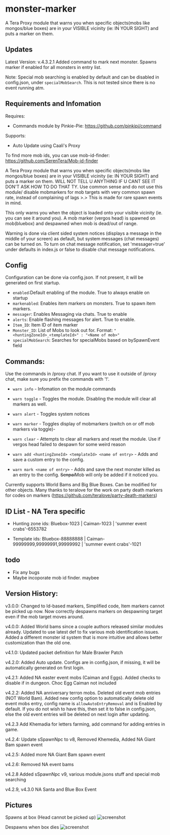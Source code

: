 # monster-marker
A Tera Proxy module that warns you when specific objects(mobs like mongos/blue boxes) are in your VISIBLE vicinity (ie: IN YOUR SIGHT) and puts a marker on them.
## Updates
Latest Version: v.4.3.2.1 Added command to mark next monster. Spawns marker if enabled for all monsters in entry list.

Note: Special mob searching is enabled by default and can be disabled in config.json, under `specialMobSearch`. This is not tested since there is no event running atm. 

## Requirements and Infomation
Requires: 
- Commands module by Pinkie-Pie: https://github.com/pinkipi/command

Supports:
- Auto Update using Caali's Proxy

To find more mob ids, you can use mob-id-finder: https://github.com/SerenTera/Mob-id-finder

A Tera Proxy module that warns you when specific objects(mobs like mongos/blue boxes) are in your VISIBLE vicinity (ie: IN YOUR SIGHT) and puts a marker on them. WILL NOT TELL U ANYTHING IF U CANT SEE IT DON'T ASK HOW TO DO THAT TY. Use common sense and do not use this module/ disable mobmarkers for mob targets with very common spawn rate, instead of complaining of lags >.> This is made for rare spawn events in mind.

This only warns you when the object is loaded onto your visible vicinity (ie. you can see it around you). A mob marker (vergos head) is spawned on mob(bluebox) and despawned when mob is dead/out of range. 

Warning is done via client sided system notices (displays a message in the middle of your screen) as default, but system messages (chat messages) can be turned on. To turn on chat message notification, set 'messager=true' under defaults in index.js or false to disable chat message notifications.

## Config
Configuration can be done via config.json. If not present, it will be generated on first startup.

- `enabled`:Default enabling of the module. True to always enable on startup
- `markenabled`: Enables item markers on monsters. True to spawn item markers.
- `messager`: Enables Messaging via chats. True to enable
- `alerts`: Enable flashing messages for alert. True to enable.
- `Item_ID`: Item ID of item marker
- `Monster_ID`: List of Mobs to look out for. Format: `"<huntingZoneId>_<templateId>" : "<Name of mob>"`
- `specialMobSearch`: Searches for specialMobs based on bySpawnEvent field

## Commands:
Use the commands in /proxy chat. If you want to use it outside of /proxy chat, make sure you prefix the commands with '!'.
- `warn info` - Infomation on the module commands

- `warn toggle` - Toggles the module. Disabling the module will clear all markers as well.

- `warn alert` - Toggles system notices

- `warn marker` - Toggles display of mobmarkers (switch on or off mob markers via toggle)-

- `warn clear` - Attempts to clear all markers and reset the module. Use if vergos head failed to despawn for some weird reason

- `warn add <huntingZoneId> <templateId> <name of entry>` - Adds and save a custom entry to the config.

- `warn mark <name of entry>` - Adds and save the next monster killed as an entry to the config. ~~Senpai~~Mob will only be added if it noticed you.

Currently supports World Bams and Big Blue Boxes. Can be modified for other objects.
Many thanks to teralove for the work on party death markers for codes on markers (https://github.com/teralove/party-death-markers)

## ID List - NA Tera specific
- Hunting zone ids:
Bluebox-1023 | Caiman-1023 | 'summer event crabs'-6553782

- Template ids:
Bluebox-88888888 | Caiman-99999999,99999991,99999992 | 'summer event crabs'-1021

## todo
- Fix any bugs
- Maybe incoporate mob id finder. maybee

## Version History:

v3.0.0: Changed to Id-based markers, Simplified code, Item markers cannot be picked up now. Now correctly despawns markers on despawning target even if the mob target moves around. 

v4.0.0: Added World bams since a couple authors released similar modules already. Updated to use latest def to fix various mob identification issues. Added a different monster id system that is more intuitive and allows better customization than the old one.

v4.1.0: Updated packet definition for Male Brawler Patch

v4.2.0: Added Auto update. Configs are in config.json, if missing, it will be automatically generated on first login.

v4.2.1: Added NA easter event mobs (Caiman and Eggs). Added checks to disable if in dungeon. Choc Egg Caiman not included

v4.2.2: Added NA anniversary terron mobs. Deleted old event mob entries (NOT World Bam). Added new config option to automatically delete old event mobs entry, config name is `allowAutoEntryRemoval` and is Enabled by default. If you do not wish to have this, then set it to false in config.json, else the old event entries will be deleted on next login after updating.

v4.2.3 Add Khemadia for letters farming, add command for adding entries in game.

v4.2.4: Update sSpawnNpc to v8, Removed Khemedia, Added NA Giant Bam spawn event

v4.2.5: Added more NA Giant Bam spawn event

v4.2.6: Removed NA event bams

v4.2.8 Added sSpawnNpc v9, various module.jsons stuff and special mob searching

v4.2.9, v4.3.0 NA Santa and Blue Box Event

## Pictures
Spawns at box (Head cannot be picked up)
![screenshot](http://i.imgur.com/pRj1rY6.jpg "Spawn at Bluebox")

Despawns when box dies
![screenshot](http://i.imgur.com/IJuFvLk.jpg "Despawns after box dies")


